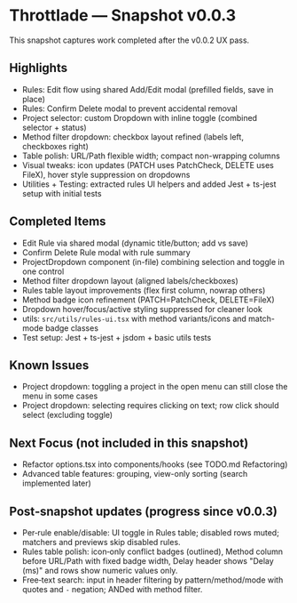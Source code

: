 # Throttlade — Snapshot v0.0.3

This snapshot captures work completed after the v0.0.2 UX pass.

## Highlights

- Rules: Edit flow using shared Add/Edit modal (prefilled fields, save in place)
- Rules: Confirm Delete modal to prevent accidental removal
- Project selector: custom Dropdown with inline toggle (combined selector + status)
- Method filter dropdown: checkbox layout refined (labels left, checkboxes right)
- Table polish: URL/Path flexible width; compact non-wrapping columns
- Visual tweaks: icon updates (PATCH uses PatchCheck, DELETE uses FileX), hover style suppression on dropdowns
- Utilities + Testing: extracted rules UI helpers and added Jest + ts-jest setup with initial tests

## Completed Items

- Edit Rule via shared modal (dynamic title/button; add vs save)
- Confirm Delete Rule modal with rule summary
- ProjectDropdown component (in-file) combining selection and toggle in one control
- Method filter dropdown layout (aligned labels/checkboxes)
- Rules table layout improvements (flex first column, nowrap others)
- Method badge icon refinement (PATCH=PatchCheck, DELETE=FileX)
- Dropdown hover/focus/active styling suppressed for cleaner look
- utils: `src/utils/rules-ui.tsx` with method variants/icons and match-mode badge classes
- Test setup: Jest + ts-jest + jsdom + basic utils tests

## Known Issues

- Project dropdown: toggling a project in the open menu can still close the menu in some cases
- Project dropdown: selecting requires clicking on text; row click should select (excluding toggle)

## Next Focus (not included in this snapshot)

- Refactor options.tsx into components/hooks (see TODO.md Refactoring)
- Advanced table features: grouping, view-only sorting (search implemented later)

## Post‑snapshot updates (progress since v0.0.3)

- Per‑rule enable/disable: UI toggle in Rules table; disabled rows muted; matchers and previews skip disabled rules.
- Rules table polish: icon‑only conflict badges (outlined), Method column before URL/Path with fixed badge width, Delay header shows "Delay (ms)" and rows show numeric values only.
- Free‑text search: input in header filtering by pattern/method/mode with quotes and `-` negation; ANDed with method filter.
